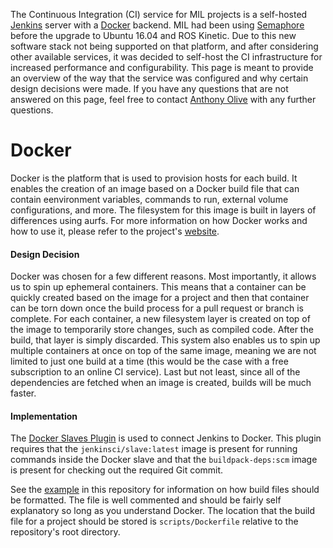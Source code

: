 The Continuous Integration (CI) service for MIL projects is a self-hosted [Jenkins](https://jenkins.io/index.html) server with a [Docker](https://www.docker.com) backend. MIL had been using [Semaphore](https://semaphoreci.com) before the upgrade to Ubuntu 16.04 and ROS Kinetic. Due to this new software stack not being supported on that platform, and after considering other available services, it was decided to self-host the CI infrastructure for increased performance and configurability. This page is meant to provide an overview of the way that the service was configured and why certain design decisions were made. If you have any questions that are not answered on this page, feel free to contact [Anthony Olive](https://github.com/whispercoros) with any further questions.

# Docker
Docker is the platform that is used to provision hosts for each build. It enables the creation of an image based on a Docker build file that can contain eenvironment variables, commands to run, external volume configurations, and more. The filesystem for this image is built in layers of differences using aurfs. For more information on how Docker works and how to use it, please refer to the project's [website](https://www.docker.com).

#### Design Decision
Docker was chosen for a few different reasons. Most importantly, it allows us to spin up ephemeral containers. This means that a container can be quickly created based on the image for a project and then that container can be torn down once the build process for a pull request or branch is complete. For each container, a new filesystem layer is created on top of the image to temporarily store changes, such as compiled code. After the build, that layer is simply discarded. This system also enables us to spin up multiple containers at once on top of the same image, meaning we are not limited to just one build at a time (this would be the case with a free subscription to an online CI service). Last but not least, since all of the dependencies are fetched when an image is created, builds will be much faster.

#### Implementation
The [Docker Slaves Plugin](https://wiki.jenkins-ci.org/display/JENKINS/Docker+Slaves+Plugin) is used to connect Jenkins to Docker. This plugin requires that the `jenkinsci/slave:latest` image is present for running commands inside the Docker slave and that the `buildpack-deps:scm` image is present for checking out the required Git commit. 

See the [example](https://github.com/uf-mil/mil_common/blob/master/scripts/Dockerfile) in this repository for information on how build files should be formatted. The file is well commented and should be fairly self explanatory so long as you understand Docker. The location that the build file for a project should be stored is `scripts/Dockerfile` relative to the repository's root directory.